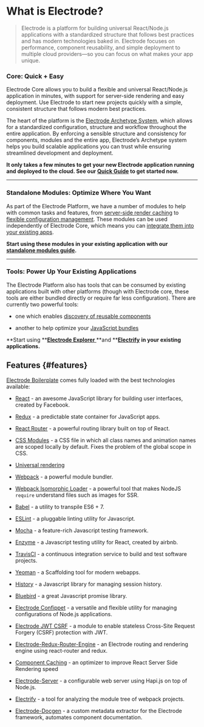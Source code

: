 # What is Electrode?

> Electrode is a platform for building universal React/Node.js applications with a standardized structure that follows best practices and has modern technologies baked in. Electrode focuses on performance, component reusability, and simple deployment to multiple cloud providers—so you can focus on what makes your app unique.

### Core: Quick + Easy

Electrode Core allows you to build a flexible and universal React/Node.js application in minutes, with support for server-side rendering and easy deployment. Use Electrode to start new projects quickly with a simple, consistent structure that follows modern best practices.

The heart of the platform is the [Electrode Archetype System](/chapter1/quick-start/what-are-archetypes.md), which allows for a standardized configuration, structure and workflow throughout the entire application. By enforcing a sensible structure and consistency for components, modules and the entire app, Electrode’s Archetype system helps you build scalable applications you can trust while ensuring streamlined development and deployment.

**It only takes a few minutes to get your new Electrode application running and deployed to the cloud. See our **[**Quick Guide**](/chapter1/quick-start/get-started.md)** to get started now.**

* * *

### Standalone Modules: Optimize Where You Want

As part of the Electrode Platform, we have a number of modules to help with common tasks and features, from [server-side render caching](/chapter1/advanced/stand-alone-modules/server-side-render-caching-+-profiling.md) to [flexible configuration management](/chapter1/advanced/stand-alone-modules/confippet.md). These modules can be used independently of Electrode Core, which means you can [integrate them into your existing apps](/chapter1/advanced/stand-alone-modules.md).

**Start using these modules in your existing application with our **[**standalone modules guide**](/chapter1/advanced/stand-alone-modules.md)**.**

* * *

### Tools: Power Up Your Existing Applications

The Electrode Platform also has tools that can be consumed by existing applications built with other platforms (though with Electrode core, these tools are either bundled directly or require far less configuration). There are currently two powerful tools:

-   one which enables [discovery of reusable components](/chapter1/advanced/powerful-electrode-tools/electrode-explorer.md)

-   another to help optimize your [JavaScript bundles](/chapter1/advanced/powerful-electrode-tools/electrify.md)

**Start using **[**Electrode Explorer** ](/chapter1/advanced/powerful-electrode-tools/electrode-explorer.md)**and **[**Electrify**](/chapter1/advanced/powerful-electrode-tools/electrify.md) **in your existing applications.**

## Features {#features}

[Electrode Boilerplate](https://github.com/electrode-io/electrode#boilerplate-universal-react-node) comes fully loaded with the best technologies available:

-   [React](https://facebook.github.io/react/index.html) - an awesome JavaScript library for building user interfaces, created by Facebook.

-   [Redux](http://redux.js.org/docs/basics/UsageWithReact.html) - a predictable state container for JavaScript apps.

-   [React Router](https://reacttraining.com/react-router/) - a powerful routing library built on top of React.

-   [CSS Modules](https://github.com/css-modules/css-modules) - a CSS file in which all class names and animation names are scoped locally by default. Fixes the problem of the global scope in CSS.

-   [Universal rendering](https://medium.com/@mjackson/universal-javascript-4761051b7ae9#.xjxr5yj5z)

-   [Webpack](https://webpack.github.io/docs/motivation.html) - a powerful module bundler.

-   [Webpack Isomorphic Loader](https://github.com/jchip/isomorphic-loader) - a powerful tool that makes NodeJS `require` understand files such as images for SSR.

-   [Babel](https://babeljs.io/) - a utility to transpile ES6 + 7.

-   [ESLint](http://eslint.org/) - a pluggable linting utility for Javascript.

-   [Mocha](https://mochajs.org/) - a feature-rich Javascript testing framework.

-   [Enzyme](https://github.com/airbnb/enzyme) - a Javascript testing utility for React, created by airbnb.

-   [TravisCI](https://travis-ci.org/) - a continuous integration service to build and test software projects.

-   [Yeoman](http://yeoman.io/) - a Scaffolding tool for modern webapps.

-   [History](https://www.npmjs.com/package/history) - a Javascript library for managing session history.

-   [Bluebird](http://bluebirdjs.com/docs/why-promises.html) - a great Javascript promise library.

-   [Electrode Confippet](https://github.com/electrode-io/electrode-confippet) - a versatile and flexible utility for managing configurations of Node.js applications.

-   [Electrode JWT CSRF](https://github.com/electrode-io/electrode-csrf-jwt) - a module to enable stateless Cross-Site Request Forgery (CSRF) protection with JWT.

-   [Electrode-Redux-Router-Engine](https://github.com/electrode-io/electrode-redux-router-engine) - an Electrode routing and rendering engine using react-router and redux.

-   [Component Caching](https://github.com/electrode-io/electrode-react-ssr-caching) - an optimizer to improve React Server Side Rendering speed

-   [Electrode-Server](https://github.com/electrode-io/electrode-server) - a configurable web server using Hapi.js on top of Node.js.

-   [Electrify](https://github.com/electrode-io/electrify) - a tool for analyzing the module tree of webpack projects.

-   [Electrode-Docgen](https://github.com/electrode-io/electrode-docgen) - a custom metadata extractor for the Electrode framework, automates component documentation. 

